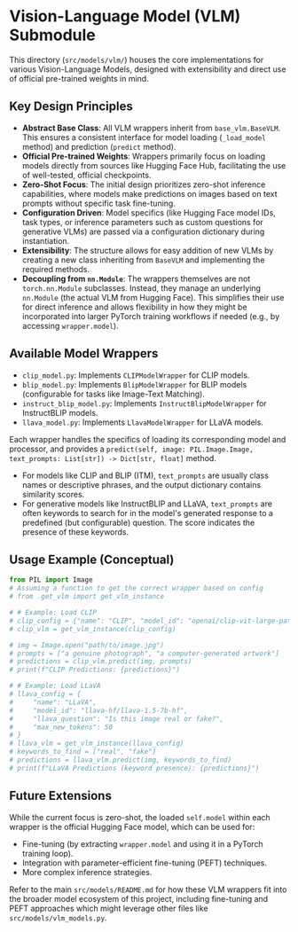 # Vision-Language Model (VLM) Submodule

This directory (`src/models/vlm/`) houses the core implementations for various Vision-Language Models, designed with extensibility and direct use of official pre-trained weights in mind.

## Key Design Principles

- **Abstract Base Class**: All VLM wrappers inherit from `base_vlm.BaseVLM`. This ensures a consistent interface for model loading (`_load_model` method) and prediction (`predict` method).
- **Official Pre-trained Weights**: Wrappers primarily focus on loading models directly from sources like Hugging Face Hub, facilitating the use of well-tested, official checkpoints.
- **Zero-Shot Focus**: The initial design prioritizes zero-shot inference capabilities, where models make predictions on images based on text prompts without specific task fine-tuning.
- **Configuration Driven**: Model specifics (like Hugging Face model IDs, task types, or inference parameters such as custom questions for generative VLMs) are passed via a configuration dictionary during instantiation.
- **Extensibility**: The structure allows for easy addition of new VLMs by creating a new class inheriting from `BaseVLM` and implementing the required methods.
- **Decoupling from `nn.Module`**: The wrappers themselves are not `torch.nn.Module` subclasses. Instead, they manage an underlying `nn.Module` (the actual VLM from Hugging Face). This simplifies their use for direct inference and allows flexibility in how they might be incorporated into larger PyTorch training workflows if needed (e.g., by accessing `wrapper.model`).

## Available Model Wrappers

- `clip_model.py`: Implements `CLIPModelWrapper` for CLIP models.
- `blip_model.py`: Implements `BlipModelWrapper` for BLIP models (configurable for tasks like Image-Text Matching).
- `instruct_blip_model.py`: Implements `InstructBlipModelWrapper` for InstructBLIP models.
- `llava_model.py`: Implements `LlavaModelWrapper` for LLaVA models.

Each wrapper handles the specifics of loading its corresponding model and processor, and provides a `predict(self, image: PIL.Image.Image, text_prompts: List[str]) -> Dict[str, float]` method.

- For models like CLIP and BLIP (ITM), `text_prompts` are usually class names or descriptive phrases, and the output dictionary contains similarity scores.
- For generative models like InstructBLIP and LLaVA, `text_prompts` are often keywords to search for in the model's generated response to a predefined (but configurable) question. The score indicates the presence of these keywords.

## Usage Example (Conceptual)

```python
from PIL import Image
# Assuming a function to get the correct wrapper based on config
# from .get_vlm import get_vlm_instance 

# # Example: Load CLIP
# clip_config = {"name": "CLIP", "model_id": "openai/clip-vit-large-patch14"}
# clip_vlm = get_vlm_instance(clip_config)

# img = Image.open("path/to/image.jpg")
# prompts = ["a genuine photograph", "a computer-generated artwork"]
# predictions = clip_vlm.predict(img, prompts)
# print(f"CLIP Predictions: {predictions}")

# # Example: Load LLaVA
# llava_config = {
#     "name": "LLaVA", 
#     "model_id": "llava-hf/llava-1.5-7b-hf",
#     "llava_question": "Is this image real or fake?",
#     "max_new_tokens": 50
# }
# llava_vlm = get_vlm_instance(llava_config)
# keywords_to_find = ["real", "fake"]
# predictions = llava_vlm.predict(img, keywords_to_find)
# print(f"LLaVA Predictions (keyword presence): {predictions}")
```

## Future Extensions

While the current focus is zero-shot, the loaded `self.model` within each wrapper is the official Hugging Face model, which can be used for:
- Fine-tuning (by extracting `wrapper.model` and using it in a PyTorch training loop).
- Integration with parameter-efficient fine-tuning (PEFT) techniques.
- More complex inference strategies.

Refer to the main `src/models/README.md` for how these VLM wrappers fit into the broader model ecosystem of this project, including fine-tuning and PEFT approaches which might leverage other files like `src/models/vlm_models.py`. 